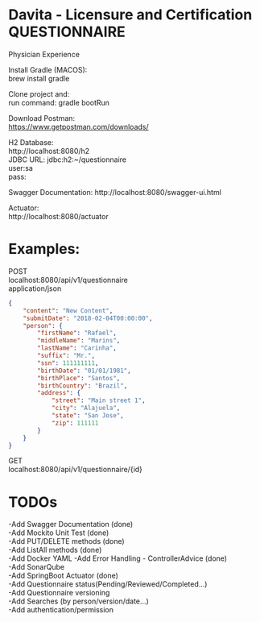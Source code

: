 # Davita - Licensure and Certification QUESTIONNAIRE

Physician Experience

Install Gradle (MACOS):  
brew install gradle

Clone project and:  
run command: gradle bootRun  

Download Postman:  
https://www.getpostman.com/downloads/ 

H2 Database:  
http://localhost:8080/h2  
JDBC URL: jdbc:h2:~/questionnaire  
user:sa  
pass:

Swagger Documentation:
http://localhost:8080/swagger-ui.html

Actuator:  
http://localhost:8080/actuator  

# Examples:  

POST  
localhost:8080/api/v1/questionnaire  
application/json  

```json
{
    "content": "New Content",
    "submitDate": "2018-02-04T00:00:00",
    "person": {
        "firstName": "Rafael",
        "middleName": "Marins",
        "lastName": "Carinha",
        "suffix": "Mr.",
        "ssn": 111111111,
        "birthDate": "01/01/1981",
        "birthPlace": "Santos",
        "birthCountry": "Brazil",
        "address": {
            "street": "Main street 1",
            "city": "Alajuela",
            "state": "San Jose",
            "zip": 111111
        }
    }
}
```

GET   
localhost:8080/api/v1/questionnaire/{id}   

# TODOs  

-Add Swagger Documentation (done)  
-Add Mockito Unit Test (done)  
-Add PUT/DELETE methods (done)  
-Add ListAll methods (done)  
-Add Docker YAML 
-Add Error Handling - ControllerAdvice (done)  
-Add SonarQube   
-Add SpringBoot Actuator (done)  
-Add Questionnaire status(Pending/Reviewed/Completed...)   
-Add Questionnaire versioning   
-Add Searches (by person/version/date...)  
-Add authentication/permission   


